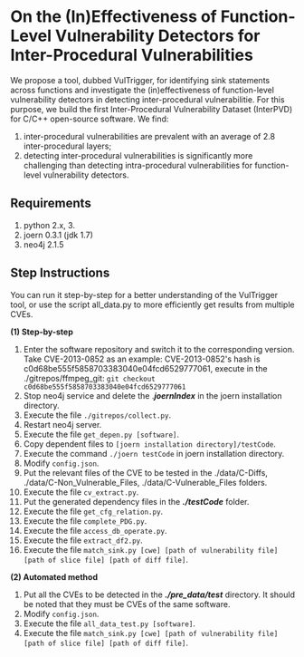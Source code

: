 # On the (In)Effectiveness of Function-Level Vulnerability Detectors for Inter-Procedural Vulnerabilities #

We propose a tool, dubbed VulTrigger, for identifying sink statements across functions and investigate the (in)effectiveness of function-level vulnerability detectors in detecting inter-procedural vulnerabilitie.  For this purpose, we build the first Inter-Procedural Vulnerability Dataset (InterPVD) for C/C++ open-source software. We find: 
1. inter-procedural vulnerabilities are prevalent with an average of 2.8 inter-procedural layers;
2. detecting inter-procedural vulnerabilities is significantly more challenging than detecting intra-procedural vulnerabilities for function-level vulnerability detectors.

##  Requirements ##
1. python 2.x, 3.
2. joern 0.3.1 (jdk 1.7)
3. neo4j 2.1.5

## Step Instructions ##
You can run it step-by-step for a better understanding of the VulTrigger tool, or use the script all_data.py to more efficiently get results from multiple CVEs.

**(1) Step-by-step**
1. Enter the software repository and switch it to the corresponding version.
	Take CVE-2013-0852 as an example:
	CVE-2013-0852's hash is c0d68be555f5858703383040e04fcd6529777061, execute in the ./gitrepos/ffmpeg_git:
	`git checkout c0d68be555f5858703383040e04fcd6529777061`
2. Stop neo4j service and delete the .***joernIndex*** in the joern installation directory.
3. Execute the file `./gitrepos/collect.py`.
4. Restart neo4j server.
5. Execute the file `get_depen.py [software]`.
6. Copy dependent files to `[joern installation directory]/testCode`.
7. Execute the command `./joern testCode` in joern installation directory.
8. Modify `config.json`.
9. Put the relevant files of the CVE to be tested in the ./data/C-Diffs, ./data/C-Non_Vulnerable_Files, ./data/C-Vulnerable_Files folders.
10. Execute the file `cv_extract.py`. 
11. Put the generated dependency files in the ***./testCode*** folder.
12. Execute the file `get_cfg_relation.py`.
13. Execute the file `complete_PDG.py`.
14. Execute the file `access_db_operate.py`.
15. Execute the file `extract_df2.py`.
16. Execute the file `match_sink.py [cwe] [path of vulnerability file] [path of slice file] [path of diff file]`. 

**(2) Automated method**
1. Put all the CVEs to be detected in the ***./pre_data/test*** directory. It should be noted that they must be CVEs of the same software.
2. Modify `config.json`.
3. Execute the file `all_data_test.py [software]`. 
4. Execute the file `match_sink.py [cwe] [path of vulnerability file] [path of slice file] [path of diff file]`. 

